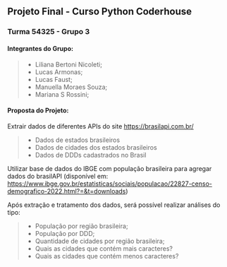 ## Projeto Final - Curso Python Coderhouse
### Turma 54325 - Grupo 3
#### Integrantes do Grupo:
> - Liliana Bertoni Nicoleti;
> - Lucas Armonas;
> - Lucas Faust;
> - Manuella Moraes Souza;
> - Mariana S Rossini;

#### Proposta do Projeto:
Extrair dados de diferentes APIs do site https://brasilapi.com.br/
> - Dados de estados brasileiros
> - Dados de cidades dos estados brasileiros
> - Dados de DDDs cadastrados no Brasil

Utilizar base de dados do IBGE com população brasileira para agregar dados do brasilAPI (disponível em: https://www.ibge.gov.br/estatisticas/sociais/populacao/22827-censo-demografico-2022.html?=&t=downloads)

Após extração e tratamento dos dados, será possível realizar análises do tipo:
> - População por região brasileira;
> - População por DDD;
> - Quantidade de cidades por região brasileira;
> - Quais as cidades que contém mais caracteres?
> - Quais as cidades que contém menos caracteres?